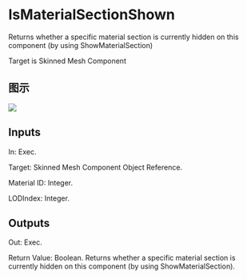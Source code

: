 # IsMaterialSectionShown

Returns whether a specific material section is currently hidden on this component (by using ShowMaterialSection)

Target is Skinned Mesh Component

## 图示

![]($-20221218-18265664.png)

## Inputs

In: Exec.

Target: Skinned Mesh Component Object Reference.

Material ID: Integer.

LODIndex: Integer.  

## Outputs

Out: Exec.

Return Value: Boolean. Returns whether a specific material section is currently hidden on this component (by using ShowMaterialSection).

